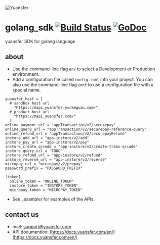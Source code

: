 
![Yuansfer](http://oss.yuansfer.com/log_20190410.png?x-oss-process=image/resize,l_300)

# golang_sdk [![Build Status](https://travis-ci.org/yuansfer/golang_sdk.svg?branch=master)](https://travis-ci.org/yuansfer/golang_sdk) [![GoDoc](https://godoc.org/github.com/yuansfer/golang_sdk?status.svg)](https://godoc.org/github.com/yuansfer/golang_sdk)
yuansfer SDK for golang language

## about
- Use the command-line flag `env` to select a Development or Production environment.
- Add a configuration file called `config.toml` into your project. You can also use the command-line flag `conf` to use a configuration file with a special name.

```
yuansfer_host = [
  # sandbox host url
    "https://mapi.yuansfer.yunkeguan.com/",
  # product host url
    "https://mapi.yuansfer.com/"
  ]
online_payment_url = "appTransaction/v2/securepay"
online_query_url = "appTransaction/v2/securepay-reference-query"
online_refund_url = "appTransaction/v2/securepayRefund"
instore_add_url = "app-instore/v2/add"
instore_pay_url = "app-instore/v2/pay"
instore_create_qrcode = "app-instore/v2/create-trans-qrcode"
instore_query_url = "TODO"
instore_refund_url = "app-instore/v2/refund"
instore_reverse_url = "app-instore/v2/reverse"
micropay_url = "micropay/v2/prepay"
password_prefix = "PASSWORD_PREFIX"

[token]
  online_token = "ONLINE_TOKEN"
  instore_token = "INSTORE_TOKEN"
  micropay_token = "MICROPAY_TOKEN"
```

- See _example/ for examples of the APIs.

## contact us
- mail: support@yuansfer.com
- API documention: [https://docs.yuansfer.com/en/](https://docs.yuansfer.com/en/)
